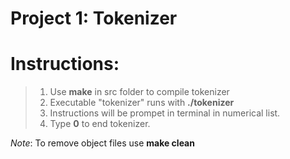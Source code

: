 Project 1: Tokenizer
====================

# Instructions:

> 1. Use **make** in src folder to compile tokenizer
> 2. Executable "tokenizer" runs with **./tokenizer**
> 3. Instructions will be prompet in terminal in numerical list.
> 4. Type **0** to end tokenizer.

*Note*: To remove object files use **make clean**

